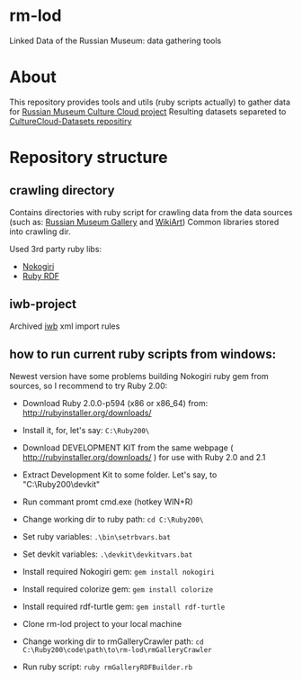 # rm-lod
Linked Data of the Russian Museum: data gathering tools
# About
This repository provides tools and utils (ruby scripts actually) to gather data for [Russian Museum Culture Cloud project](http://culturecloud.ru/)
Resulting datasets separeted to [CultureCloud-Datasets repositiry](https://github.com/ailabitmo/CultureCloud-Datasets)
# Repository structure
## crawling directory
Contains directories with ruby script for crawling data from the data sources (such as: [Russian Museum Gallery](rmgallery.ru) and [WikiArt](wikiart.org))
Common libraries stored into crawling dir.

Used 3rd party ruby libs:
- [Nokogiri](https://github.com/sparklemotion/nokogiri)
- [Ruby RDF](https://github.com/ruby-rdf)

## iwb-project
Archived [iwb](https://www.fluidops.com/en/portfolio/information_workbench/) xml import rules

## how to run current ruby scripts from windows:

Newest version have some problems building Nokogiri ruby gem from sources,
so I recommend to try Ruby 2.00:

- Download Ruby 2.0.0-p594 (x86 or x86_64) from: http://rubyinstaller.org/downloads/
- Install it, for, let's say: <code>C:\Ruby200\ </code>
- Download DEVELOPMENT KIT from the same webpage ( http://rubyinstaller.org/downloads/ ) for use with Ruby 2.0 and 2.1
- Extract Development Kit to some folder. Let's say, to "C:\Ruby200\devkit"

- Run commant promt cmd.exe (hotkey WIN+R)
- Change working dir to ruby path: <code>cd C:\Ruby200\ </code>
- Set ruby variables: <code>.\bin\setrbvars.bat </code>
- Set devkit variables: <code>.\devkit\devkitvars.bat </code>

- Install required Nokogiri gem: <code>gem install nokogiri </code>
- Install required colorize gem: <code>gem install colorize </code>
- Install required rdf-turtle gem: <code>gem install rdf-turtle </code>

- Clone rm-lod project to your local machine
- Change working dir to rmGalleryCrawler path: <code>cd C:\Ruby200\code\path\to\rm-lod\rmGalleryCrawler </code>
- Run ruby script: <code>ruby rmGalleryRDFBuilder.rb </code>
